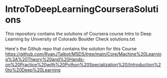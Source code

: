 # IntroToDeepLearningCourseraSolutions
This repository contains the solutions of Coursera course Intro to Deep Learning by University of Colorado Boulder
Check solutions.txt 

Here's the Github repo that contains the solution for this Course
https://github.com/RyanJTalbot/MSDS/tree/main/Core/Machine%20Learning%3A%20Theory%20and%20Hands-on%20Practice%20with%20Python%20Specialization%20/Introduction%20to%20Deep%20Learning
